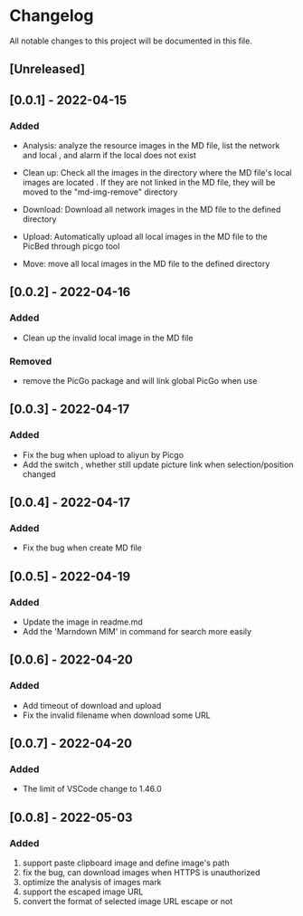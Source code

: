 # Changelog
All notable changes to this project will be documented in this file.

## [Unreleased]

## [0.0.1] - 2022-04-15

### Added

- Analysis: analyze the resource images in the MD file, list the network and local , and alarm if the local does not exist
- Clean up: Check all the images in the directory where the MD file's local images are located . If they are not linked in the MD file, they will be moved to the "md-img-remove" directory

- Download: Download all network images in the MD file to the defined directory

- Upload: Automatically upload all local images in the MD file to the PicBed through picgo tool

- Move: move all local images in the MD file to the defined directory

## [0.0.2] - 2022-04-16

### Added
- Clean up the invalid local image in the MD file

### Removed

- remove the  PicGo package and will link global PicGo when use

## [0.0.3] - 2022-04-17

### Added

- Fix the bug when upload to aliyun by Picgo
- Add the switch , whether still update picture link when selection/position changed

## [0.0.4] - 2022-04-17

### Added

- Fix the bug when create MD file

## [0.0.5] - 2022-04-19

### Added

- Update the image in readme.md
- Add the 'Marndown MIM' in command for search more easily

## [0.0.6] - 2022-04-20

### Added

- Add timeout of download and upload
- Fix the invalid filename when download some URL

## [0.0.7] - 2022-04-20

### Added

- The limit of VSCode change to 1.46.0

## [0.0.8] - 2022-05-03

### Added

1. support paste clipboard image and define image's path
2. fix the bug, can download images when HTTPS is unauthorized
3. optimize the analysis of images mark
3. support the  escaped image URL
3. convert the format of selected image URL escape or not
